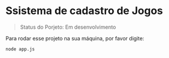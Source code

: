 <h1> Ssistema de cadastro de Jogos</h1>

> Status do Porjeto: Em desenvolvimento

Para rodar esse projeto na sua máquina, por favor digite:

```
node app.js
```
